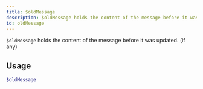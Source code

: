 ```yaml
---
title: $oldMessage
description: $oldMessage holds the content of the message before it was updated. (if any)
id: oldMessage
---
```


`$oldMessage` holds the content of the message before it was updated. (if any)

## Usage

```php
$oldMessage
```
